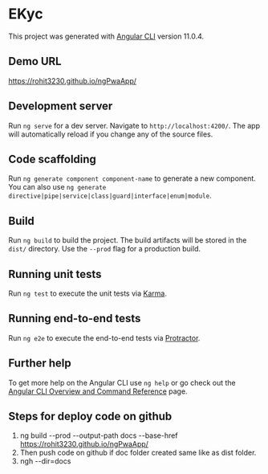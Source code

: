 # EKyc

This project was generated with [Angular CLI](https://github.com/angular/angular-cli) version 11.0.4.

## Demo URL
https://rohit3230.github.io/ngPwaApp/

## Development server

Run `ng serve` for a dev server. Navigate to `http://localhost:4200/`. The app will automatically reload if you change any of the source files.

## Code scaffolding

Run `ng generate component component-name` to generate a new component. You can also use `ng generate directive|pipe|service|class|guard|interface|enum|module`.

## Build

Run `ng build` to build the project. The build artifacts will be stored in the `dist/` directory. Use the `--prod` flag for a production build.

## Running unit tests

Run `ng test` to execute the unit tests via [Karma](https://karma-runner.github.io).

## Running end-to-end tests

Run `ng e2e` to execute the end-to-end tests via [Protractor](http://www.protractortest.org/).

## Further help

To get more help on the Angular CLI use `ng help` or go check out the [Angular CLI Overview and Command Reference](https://angular.io/cli) page.


## Steps for deploy code on github
1. ng build --prod --output-path docs --base-href https://rohit3230.github.io/ngPwaApp/
2. Then push code on github if doc folder created same like as dist folder.
3. ngh --dir=docs
